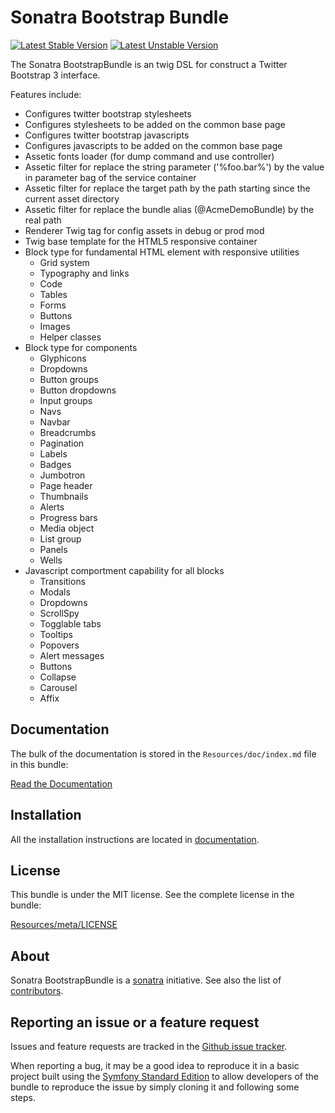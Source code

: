Sonatra Bootstrap Bundle
========================

[![Latest Stable Version](https://poser.pugx.org/sonatra/bootstrap-bundle/v/stable.svg)](https://packagist.org/packages/sonatra/bootstrap-bundle)
[![Latest Unstable Version](https://poser.pugx.org/sonatra/bootstrap-bundle/v/unstable.svg)](https://packagist.org/packages/sonatra/bootstrap-bundle)

The Sonatra BootstrapBundle is an twig DSL for construct a Twitter Bootstrap 3 interface.

Features include:

- Configures twitter bootstrap stylesheets
- Configures stylesheets to be added on the common base page
- Configures twitter bootstrap javascripts
- Configures javascripts to be added on the common base page
- Assetic fonts loader (for dump command and use controller)
- Assetic filter for replace the string parameter ('%foo.bar%') by the value in parameter bag of the service container
- Assetic filter for replace the target path by the path starting since the current asset directory
- Assetic filter for replace the bundle alias (@AcmeDemoBundle) by the real path
- Renderer Twig tag for config assets in debug or prod mod
- Twig base template for the HTML5 responsive container
- Block type for fundamental HTML element with responsive utilities
  * Grid system
  * Typography and links
  * Code
  * Tables
  * Forms
  * Buttons
  * Images
  * Helper classes
- Block type for components
  * Glyphicons
  * Dropdowns
  * Button groups
  * Button dropdowns
  * Input groups
  * Navs
  * Navbar
  * Breadcrumbs
  * Pagination
  * Labels
  * Badges
  * Jumbotron
  * Page header
  * Thumbnails
  * Alerts
  * Progress bars
  * Media object
  * List group
  * Panels
  * Wells
- Javascript comportment capability for all blocks
  * Transitions
  * Modals
  * Dropdowns
  * ScrollSpy
  * Togglable tabs
  * Tooltips
  * Popovers
  * Alert messages
  * Buttons
  * Collapse
  * Carousel
  * Affix

Documentation
-------------

The bulk of the documentation is stored in the `Resources/doc/index.md`
file in this bundle:

[Read the Documentation](Resources/doc/index.md)

Installation
------------

All the installation instructions are located in [documentation](Resources/doc/index.md).

License
-------

This bundle is under the MIT license. See the complete license in the bundle:

[Resources/meta/LICENSE](Resources/meta/LICENSE)

About
-----

Sonatra BootstrapBundle is a [sonatra](https://github.com/sonatra) initiative.
See also the list of [contributors](https://github.com/sonatra/SonatraBootstrapBundle/contributors).

Reporting an issue or a feature request
---------------------------------------

Issues and feature requests are tracked in the [Github issue tracker](https://github.com/sonatra/SonatraBootstrapBundle/issues).

When reporting a bug, it may be a good idea to reproduce it in a basic project
built using the [Symfony Standard Edition](https://github.com/symfony/symfony-standard)
to allow developers of the bundle to reproduce the issue by simply cloning it
and following some steps.
